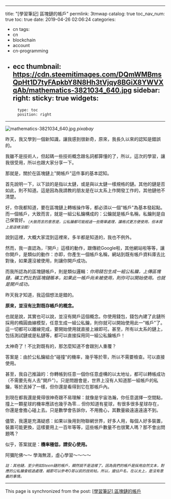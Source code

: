 
---
title: "[學習筆記] 區塊鏈的帳戶"
permlink: 3tmwap
catalog: true
toc_nav_num: true
toc: true
date: 2019-04-26 02:06:24
categories:
- cn
tags:
- cn
- blockchain
- account
- cn-programming
- ecc
thumbnail: https://cdn.steemitimages.com/DQmWMBmsQpHt1D7tyFApkbY8N8Hh3tVjqy8BGiX8YWVXqAb/mathematics-3821034_640.jpg
sidebar:
    right:
        sticky: true
widgets:
    -
        type: toc
        position: right
---


![mathematics-3821034_640.jpg](https://cdn.steemitimages.com/DQmWMBmsQpHt1D7tyFApkbY8N8Hh3tVjqy8BGiX8YWVXqAb/mathematics-3821034_640.jpg)
*pixabay*

昨天，我又學到一個新知識，讓我感到很新奇，原來，我長久以來的認知是錯誤的。

我雖不是技術人，但起碼一些技術概念跟名詞都算懂的了，所以，這次的學習，讓我很受用，所以也跟大家分享一下。

那就是，關於在區塊鏈上"開帳戶"這件事的基本認知。

首先說明一下，以下談的是指以太鏈，或是與以太鏈一樣規格的鏈。其他的鏈是否如此，則不知道。這是因為我請教的朋友是在以太系上作開發工作的，其他鏈他不清楚。

好，你我都知道，要在區塊鏈上轉帳操作等，都必須以一個"帳戶"為基本發起點。而一個帳戶，大致而言，就是一組公私鑰構成的：公鑰就是帳戶名稱，私鑰則是自己保管好。<sub>*（大致而言的意思是，公私鑰都可能經過一些簡單處理，讓格式更方便使用，但本質上是這樣沒錯）*</sub>

說到這裡，大概大家混到這裡來，多半都是知道的，我也不例外。

然而，我一直認為，『開戶』這樣的動作，跟傳統Google啦，其他網站啦等等，讓你開戶，是類似的動作：亦即，你產生一個帳戶名稱，網站到既有帳戶資料庫去比對後，如果還沒被使用，則讓你開戶成功。

而我所認為的區塊鏈帳戶，則是類似邏輯：*你用錢包生成一組公私鑰，上傳區塊鏈，礦工們比對區塊鏈賬本，如果此一帳戶尚未被使用，則你可以開始使用。也就是開戶成功。*

昨天我才知道，我這個想法是錯的。

**原來，並沒有比對既存帳戶的概念。**

也就是說，其實也可以說，並沒有開戶這個概念。你使用錢包，錢包內建了此鏈所採用的橢圓曲線模型，任意生成一組公私鑰，則你就可以開始使用此一"帳戶"了。這一切都可以離線完成，要開始使用就直接上線即可。甚至，所有以太系的鏈上，包括測試鏈或是私鏈等，都可以直接採用同一組公私鑰帳戶！

太神奇了！不比對既有的，那怎麼知道不會跟別人重覆？

答案是：由於公私鑰組合"碰撞"的機率，幾乎等於零，所以不需要檢查。可以直接使用。

甚至，我自己推論的：你轉帳到任意一個你任意虛構的以太地址，都可以轉帳成功（不需要先有人去"開戶"）。只是問題會是，世界上沒有人知道那一組帳戶的私鑰，等於丟掉了一樣，但你還是看得到它在那帳戶內。

到現在都我還是覺得很神奇跟不易理解：就像是宇宙浩瀚，你任意選擇一空間點，撞上一顆星球的機率應該也幾乎為零... 但你知道有星球，有很多很多星球存在，你還是會擔心碰上去。只是數學會告訴你，不用擔心，其數量級遠遠遠遠不到。

儘管，我還是充滿疑惑：如果以後用到物聯網世界，好多人用，每個人好多裝置，裝置可能更換，這樣要用上一百年等等，這些帳戶數量不也很驚人嗎？那不會出問題嗎？

似乎，答案就是：**機率極低，請安心使用。**

阿彌陀佛～～ 學海無涯，虛心學習～～～～ 


<sub>*註：其他鏈，至少例如Steem鏈的帳戶，顯然就不是這樣了。因為我們的帳戶是採用自然文本，對應的公私鑰會經過處理，細節可以參考O哥以前的技術帖。所以，搶佔戶名，在以太上，是沒有意義的事情。*</sub>

- - -

This page is synchronized from the post: [[學習筆記] 區塊鏈的帳戶](https://steemit.com/@deanliu/3tmwap)
